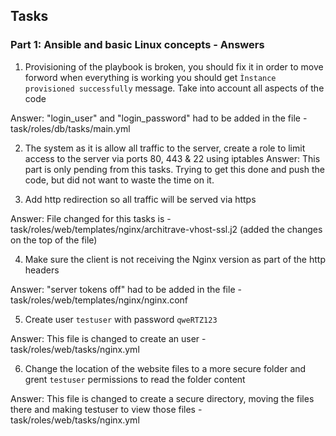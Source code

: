## Tasks
### Part 1: Ansible and basic Linux concepts  - Answers
1. Provisioning of the playbook is broken, you should fix it in order to move forword when everything is working you should get `Ìnstance provisioned successfully` message. Take into account all aspects of the code

Answer: "login_user" and "login_password" had to be added in the file - task/roles/db/tasks/main.yml

2. The system as it is allow all traffic to the server, create a role to limit access to the server via ports 80, 443 & 22 using iptables
Answer: This part is only pending from this tasks. Trying to get this done and push the code, but did not want to waste the time on it.

3. Add http redirection so all traffic will be served via https

Answer: File changed for this tasks is - task/roles/web/templates/nginx/architrave-vhost-ssl.j2 (added the changes on the top of the file)

4. Make sure the client is not receiving the Nginx version as part of the http headers

Answer: "server tokens off" had to be added in the file - task/roles/web/templates/nginx/nginx.conf

5. Create user `testuser` with password `qweRTZ123`

Answer: This file is changed to create an user - task/roles/web/tasks/nginx.yml

6. Change the location of the website files to a more secure folder and grent `testuser` permissions to read the folder content

Answer: This file is changed to create a secure directory, moving the files there and making testuser to view those files - task/roles/web/tasks/nginx.yml
